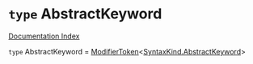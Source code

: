 # `type` AbstractKeyword

[Documentation Index](../README.md)

`type` AbstractKeyword = [ModifierToken](../private.interface.ModifierToken/README.md)\<[SyntaxKind.AbstractKeyword](../private.enum.SyntaxKind/README.md#abstractkeyword--128)>